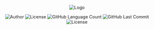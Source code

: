<p align="center">
    <img src="/assets/logo.png" alt="Logo">
</p>

<p align="center">
	<img alt="Author" src="https://img.shields.io/badge/Author-Pedro%20L%20S%20Silva-6558c3?style=plastic" />
	<img alt="License" src="https://img.shields.io/badge/license-MIT-6558C3?style=plastic" />
	<img alt="GitHub Language Count" src="https://img.shields.io/github/languages/count/pedrolssilva/LaunchStore?color=6558C3&style=plastic" />
	<img alt="GitHub Last Commit" src="https://img.shields.io/github/last-commit/pedrolssilva/LaunchStore?color=6558C3&style=plastic" />
	<img alt="License" src="https://img.shields.io/badge/status-Conclu%C3%ADdo-6558C3?style=plastic" />
</p>
